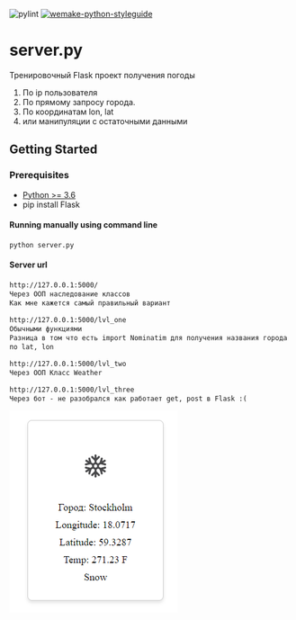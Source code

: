 ![pylint](https://img.shields.io/badge/pylint-1.95-red?logo=python&logoColor=white)
[![wemake-python-styleguide](https://img.shields.io/badge/style-wemake-000000.svg)](https://github.com/wemake-services/wemake-python-styleguide)

# server.py
Тренировочный Flask проект получения погоды
1. По ip пользователя 
2. По прямому запросу города.
3. По координатам lon, lat
4. или манипуляции с остаточными данными

## Getting Started
### Prerequisites
* [Python >= 3.6](https://www.python.org/downloads/)
* pip install Flask

#### Running manually using command line
```
python server.py
```
#### Server url
```
http://127.0.0.1:5000/
Через ООП наследование классов
Как мне кажется самый правильный вариант
```
```
http://127.0.0.1:5000/lvl_one
Обычными функциями
Разница в том что есть import Nominatim для получения названия города по lat, lon
```

```
http://127.0.0.1:5000/lvl_two
Через ООП Класс Weather
```
```
http://127.0.0.1:5000/lvl_three
Через бот - не разобрался как работает get, post в Flask :(
```
![alt text](Screenshot.png)
